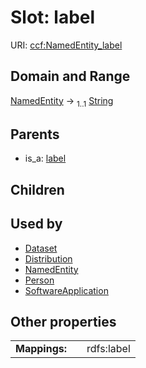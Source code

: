 
# Slot: label




URI: [ccf:NamedEntity_label](http://purl.org/ccf/NamedEntity_label)


## Domain and Range

[NamedEntity](NamedEntity.md) &#8594;  <sub>1..1</sub> [String](types/String.md)

## Parents

 *  is_a: [label](label.md)

## Children


## Used by

 * [Dataset](Dataset.md)
 * [Distribution](Distribution.md)
 * [NamedEntity](NamedEntity.md)
 * [Person](Person.md)
 * [SoftwareApplication](SoftwareApplication.md)

## Other properties

|  |  |  |
| --- | --- | --- |
| **Mappings:** | | rdfs:label |

